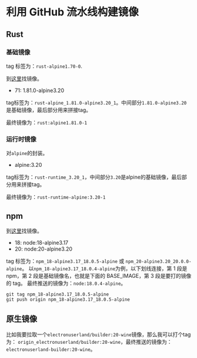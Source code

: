 # 利用 GitHub 流水线构建镜像

## Rust

### 基础镜像

tag 标签为：`rust-alpine1.70-0`.

到[这里](https://hub.docker.com/_/rust)找镜像。

- 71: 1.81.0-alpine3.20

tag标签为：`rust-alpine_1.81.0-alpine3.20_1`。中间部分`1.81.0-alpine3.20`是基础镜像，最后部分用来拼接tag。

最终镜像为：`rust:alpine1.81.0-1`


### 运行时镜像

对`alpine`的封装。

- alpine:3.20

tag标签为：`rust-runtime_3.20_1`，中间部分`3.20`是alpine的基础镜像，最后部分用来拼接tag。

最终镜像为：`rust-runtime-alpine:3.20-1`

## npm

到[这里](https://hub.docker.com/_/node/tags?page_size=&ordering=&name=20-alpine)找镜像。

- 18: node:18-alpine3.17
- 20: node:20-alpine3.20

tag 标签为：`npm_18-alpine3.17_18.0.5-alpine` 或 `npm_20-alpine3.20_20.0.0-alpine`。
以`npm_18-alpine3.17_18.0.4-alpine`为例，以下划线连接，第 1 段是 npm，第 2 段是基础镜像名，也就是下面的 BASE_IMAGE，第 3 段是要打的镜像的 tag。
最终推送的镜像为：`node:18.0.4-alpine`。

```shell
git tag npm_18-alpine3.17_18.0.5-alpine
git push origin npm_18-alpine3.17_18.0.5-alpine
```

## 原生镜像

比如我要拉取一个`electronuserland/builder:20-wine`镜像，那么我可以打个tag为：
`origin_electronuserland/builder:20-wine`，最终推送的镜像为：`electronuserland-builder:20-wine`。
